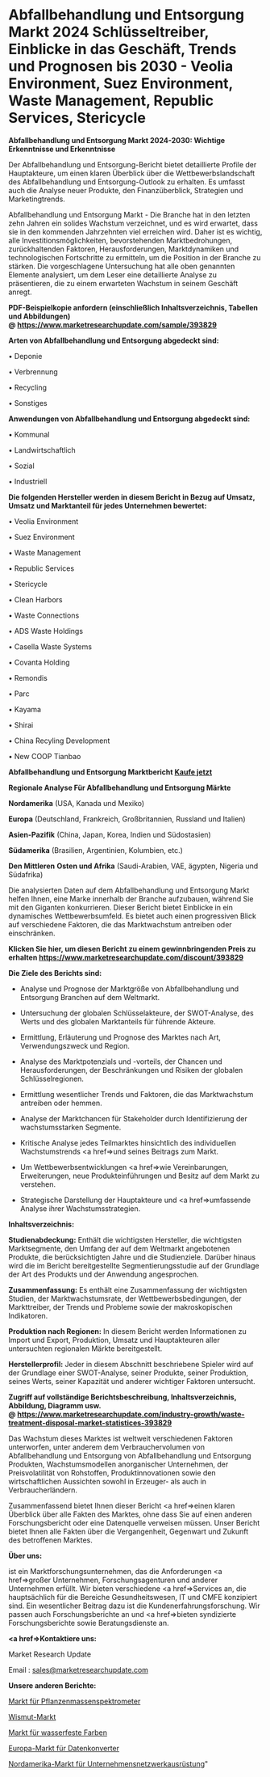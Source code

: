 # Abfallbehandlung und Entsorgung Markt 2024 Schlüsseltreiber, Einblicke in das Geschäft, Trends und Prognosen bis 2030 - Veolia Environment, Suez Environment, Waste Management, Republic Services, Stericycle

<strong>Abfallbehandlung und Entsorgung Markt 2024-2030: Wichtige Erkenntnisse und Erkenntnisse</strong>

Der Abfallbehandlung und Entsorgung-Bericht bietet detaillierte Profile der Hauptakteure, um einen klaren Überblick über die Wettbewerbslandschaft des Abfallbehandlung und Entsorgung-Outlook zu erhalten. Es umfasst auch die Analyse neuer Produkte, den Finanzüberblick, Strategien und Marketingtrends.

Abfallbehandlung und Entsorgung Markt - Die Branche hat in den letzten zehn Jahren ein solides Wachstum verzeichnet, und es wird erwartet, dass sie in den kommenden Jahrzehnten viel erreichen wird. Daher ist es wichtig, alle Investitionsmöglichkeiten, bevorstehenden Marktbedrohungen, zurückhaltenden Faktoren, Herausforderungen, Marktdynamiken und technologischen Fortschritte zu ermitteln, um die Position in der Branche zu stärken. Die vorgeschlagene Untersuchung hat alle oben genannten Elemente analysiert, um dem Leser eine detaillierte Analyse zu präsentieren, die zu einem erwarteten Wachstum in seinem Geschäft anregt.

<strong><b>PDF-Beispielkopie anfordern (einschließlich Inhaltsverzeichnis, Tabellen und Abbildungen) @ </b></strong><strong><a href=https://www.marketresearchupdate.com/sample/393829><strong>https://www.marketresearchupdate.com/sample/393829</u></a></strong></strong>

<strong>Arten von Abfallbehandlung und Entsorgung abgedeckt sind:</strong>

• Deponie

• Verbrennung

• Recycling

• Sonstiges

<strong>Anwendungen von Abfallbehandlung und Entsorgung abgedeckt sind:</strong>

• Kommunal

• Landwirtschaftlich

• Sozial

• Industriell

<strong>Die folgenden Hersteller werden in diesem Bericht in Bezug auf Umsatz, Umsatz und Marktanteil für jedes Unternehmen bewertet:</strong>

• Veolia Environment

• Suez Environment

• Waste Management

• Republic Services

• Stericycle

• Clean Harbors

• Waste Connections

• ADS Waste Holdings

• Casella Waste Systems

• Covanta Holding

• Remondis

• Parc

• Kayama

• Shirai

• China Recyling Development

• New COOP Tianbao

<strong>Abfallbehandlung und Entsorgung Marktbericht <a href=https://www.marketresearchupdate.com/buynow/393829>Kaufe jetzt</a></strong>

<strong>Regionale Analyse Für Abfallbehandlung und Entsorgung Märkte</strong>

<strong>Nordamerika</strong> (USA, Kanada und Mexiko)

<strong>Europa</strong> (Deutschland, Frankreich, Großbritannien, Russland und Italien)

<strong>Asien-Pazifik</strong> (China, Japan, Korea, Indien und Südostasien)

<strong>Südamerika</strong> (Brasilien, Argentinien, Kolumbien, etc.)

<strong>Den Mittleren</strong> <strong>Osten und Afrika</strong> (Saudi-Arabien, VAE, ägypten, Nigeria und Südafrika)

Die analysierten Daten auf dem Abfallbehandlung und Entsorgung Markt helfen Ihnen, eine Marke innerhalb der Branche aufzubauen, während Sie mit den Giganten konkurrieren. Dieser Bericht bietet Einblicke in ein dynamisches Wettbewerbsumfeld. Es bietet auch einen progressiven Blick auf verschiedene Faktoren, die das Marktwachstum antreiben oder einschränken.

<strong>Klicken Sie hier, um diesen Bericht zu einem gewinnbringenden Preis zu erhalten
</strong><strong><a href=https://www.marketresearchupdate.com/discount/393829>https://www.marketresearchupdate.com/discount/393829</b></u></strong></a>

<strong>Die Ziele des Berichts sind:</strong>

- Analyse und Prognose der Marktgröße von Abfallbehandlung und Entsorgung Branchen auf dem Weltmarkt.

- Untersuchung der globalen Schlüsselakteure, der SWOT-Analyse, des Werts und des globalen Marktanteils für führende Akteure.

- Ermittlung, Erläuterung und Prognose des Marktes nach Art, Verwendungszweck und Region.

- Analyse des Marktpotenzials und -vorteils, der Chancen und Herausforderungen, der Beschränkungen und Risiken der globalen Schlüsselregionen.

- Ermittlung wesentlicher Trends und Faktoren, die das Marktwachstum antreiben oder hemmen.

- Analyse der Marktchancen für Stakeholder durch Identifizierung der wachstumsstarken Segmente.

- Kritische Analyse jedes Teilmarktes hinsichtlich des individuellen Wachstumstrends <a href=>und</a> seines Beitrags zum Markt.

- Um Wettbewerbsentwicklungen <a href=>wie</a> Vereinbarungen, Erweiterungen, neue Produkteinführungen und Besitz auf dem Markt zu verstehen.

- Strategische Darstellung der Hauptakteure und <a href=>umfas</a>sende Analyse ihrer Wachstumsstrategien.

<strong>Inhaltsverzeichnis:</strong>

<strong>Studienabdeckung:</strong> Enthält die wichtigsten Hersteller, die wichtigsten Marktsegmente, den Umfang der auf dem Weltmarkt angebotenen Produkte, die berücksichtigten Jahre und die Studienziele. Darüber hinaus wird die im Bericht bereitgestellte Segmentierungsstudie auf der Grundlage der Art des Produkts und der Anwendung angesprochen.

<strong>Zusammenfassung:</strong> Es enthält eine Zusammenfassung der wichtigsten Studien, der Marktwachstumsrate, der Wettbewerbsbedingungen, der Markttreiber, der Trends und Probleme sowie der makroskopischen Indikatoren.

<strong>Produktion nach Regionen:</strong> In diesem Bericht werden Informationen zu Import und Export, Produktion, Umsatz und Hauptakteuren aller untersuchten regionalen Märkte bereitgestellt.

<strong>Herstellerprofil:</strong> Jeder in diesem Abschnitt beschriebene Spieler wird auf der Grundlage einer SWOT-Analyse, seiner Produkte, seiner Produktion, seines Werts, seiner Kapazität und anderer wichtiger Faktoren untersucht.

<strong><b>Zugriff auf vollständige Berichtsbeschreibung, Inhaltsverzeichnis, Abbildung, Diagramm usw. @ </b></strong><strong><a href=https://www.marketresearchupdate.com/industry-growth/waste-treatment-disposal-market-statistices-393829>https://www.marketresearchupdate.com/industry-growth/waste-treatment-disposal-market-statistices-393829</a></strong>

Das Wachstum dieses Marktes ist weltweit verschiedenen Faktoren unterworfen, unter anderem dem Verbrauchervolumen von Abfallbehandlung und Entsorgung von Abfallbehandlung und Entsorgung Produkten, Wachstumsmodellen anorganischer Unternehmen, der Preisvolatilität von Rohstoffen, Produktinnovationen sowie den wirtschaftlichen Aussichten sowohl in Erzeuger- als auch in Verbraucherländern.

Zusammenfassend bietet Ihnen dieser Bericht <a href=>einen</a> klaren Überblick über alle Fakten des Marktes, ohne dass Sie auf einen anderen Forschungsbericht oder eine Datenquelle verweisen müssen. Unser Bericht bietet Ihnen alle Fakten über die Vergangenheit, Gegenwart und Zukunft des betroffenen Marktes.

<strong>Über uns:</strong>

 ist ein Marktforschungsunternehmen, das die Anforderungen <a href=>großer</a> Unternehmen, Forschungsagenturen und anderer Unternehmen erfüllt. Wir bieten verschiedene <a href=>Services</a> an, die hauptsächlich für die Bereiche Gesundheitswesen, IT und CMFE konzipiert sind. Ein wesentlicher Beitrag dazu ist die Kundenerfahrungsforschung. Wir passen auch Forschungsberichte an und <a href=>bieten</a> syndizierte Forschungsberichte sowie Beratungsdienste an.

<strong><a href=>Kontaktiere uns:</a></strong>

Market Research Update

Email : sales@marketresearchupdate.com

<strong>Unsere anderen Berichte:</strong>

<a href=https://www.linkedin.com/pulse/plant-mass-spectrometer-market-size-share-trend>Markt für Pflanzenmassenspektrometer</a>

<a href=https://www.linkedin.com/pulse/bismuth-market-2023-remarking-enormous-growth>Wismut-Markt</a>

<a href=https://www.linkedin.com/pulse/waterproof-paint-market-2023-analysis-growth-drivers-vendors>Markt für wasserfeste Farben</a>

<a href=https://www.linkedin.com/pulse/europe-data-converters-market-trends>Europa-Markt für Datenkonverter</a>

<a href=https://www.linkedin.com/pulse/north-america-enterprise-network-equipment-market-2023>Nordamerika-Markt für Unternehmensnetzwerkausrüstung</a>"
